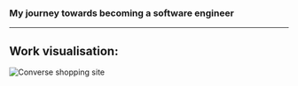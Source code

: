 ### My journey towards becoming a software engineer

---

## Work visualisation:

![Converse shopping site](https://i.ibb.co/9t0M9Nr/converse-shoe-shop.png)
